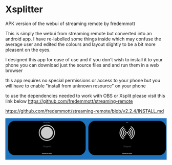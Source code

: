 # Xsplitter
APK version of the webui of streaming remote by fredemmott


This is simply the webui from streaming remote but converted into an android app.
I have re-labelled some things inside which may confuse the average user and edited the colours and layout slightly to be a bit more pleasent on the eyes.

I designed this app for ease of use and if you don't wish to install it to your phone
you can download just the source files and and run them in a web browser

this app requires no special permissions or access to your phone but you will have to enable "install from unknown resource" on your phone

to use the dependencies needed to work with OBS or Xsplit please visit this link below
https://github.com/fredemmott/streaming-remote

https://github.com/fredemmott/streaming-remote/blob/v2.2.4/INSTALL.md

<img src="screen.jpg">

